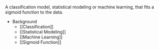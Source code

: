 A classification model, statistical modeling or machine learning, that fits a sigmoid function to the data.

- Background
	- [[Classification]]
	- [[Statistical Modeling]]
	- [[Machine Learning]]
	- [[Sigmoid Function]]